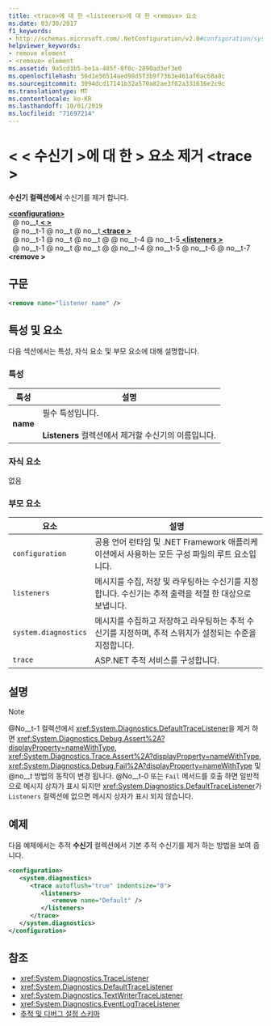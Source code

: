 ```yaml
---
title: <trace>에 대 한 <listeners>에 대 한 <remove> 요소
ms.date: 03/30/2017
f1_keywords:
- http://schemas.microsoft.com/.NetConfiguration/v2.0#configuration/system.diagnostics/trace/listeners/remove
helpviewer_keywords:
- remove element
- <remove> element
ms.assetid: 9a5cd1b5-be1a-485f-8f0c-2890ad3ef3e0
ms.openlocfilehash: 56d1e56514aed98d5f3b9f7363e461af6ac68a8c
ms.sourcegitcommit: 3094dcd17141b32a570a82ae3f62a331616e2c9c
ms.translationtype: MT
ms.contentlocale: ko-KR
ms.lasthandoff: 10/01/2019
ms.locfileid: "71697214"
---
```

# <a name="remove-element-for-listeners-for-trace"></a>\< \< 수신기 >에 대 한 > 요소 제거 \<trace >
**수신기 컬렉션에서** 수신기를 제거 합니다.  
  
[ **\<configuration>** ](../configuration-element.md)  
&nbsp; @ no__t[ **\< >** ](system-diagnostics-element.md)  
&nbsp; @ no__t-1 @ no__t @ no__t[ **\<trace >** ](trace-element.md)  
&nbsp; @ no__t-1 @ no__t @ no__t @ @ no__t-4 @ no__t-5[ **\<listeners >** ](listeners-element-for-trace.md)  
&nbsp; @ no__t-1 @ no__t @ no__t @ @ no__t-4 @ no__t-5 @ no__t-6 @ no__t-7 **\<remove >**  
  
## <a name="syntax"></a>구문  
  
```xml  
<remove name="listener name" />  
```  
  
## <a name="attributes-and-elements"></a>특성 및 요소  
 다음 섹션에서는 특성, 자식 요소 및 부모 요소에 대해 설명합니다.  
  
### <a name="attributes"></a>특성  
  
|특성|설명|  
|---------------|-----------------|  
|**name**|필수 특성입니다.<br /><br /> **Listeners** 컬렉션에서 제거할 수신기의 이름입니다.|  
  
### <a name="child-elements"></a>자식 요소  
 없음  
  
### <a name="parent-elements"></a>부모 요소  
  
|요소|설명|  
|-------------|-----------------|  
|`configuration`|공용 언어 런타임 및 .NET Framework 애플리케이션에서 사용하는 모든 구성 파일의 루트 요소입니다.|  
|`listeners`|메시지를 수집, 저장 및 라우팅하는 수신기를 지정 합니다. 수신기는 추적 출력을 적절 한 대상으로 보냅니다.|  
|`system.diagnostics`|메시지를 수집하고 저장하고 라우팅하는 추적 수신기를 지정하며, 추적 스위치가 설정되는 수준을 지정합니다.|  
|`trace`|ASP.NET 추적 서비스를 구성합니다.|  
  
## <a name="remarks"></a>설명  
  
> [!NOTE]
> @No__t-1 컬렉션에서 <xref:System.Diagnostics.DefaultTraceListener>을 제거 하면 <xref:System.Diagnostics.Debug.Assert%2A?displayProperty=nameWithType>, <xref:System.Diagnostics.Trace.Assert%2A?displayProperty=nameWithType>, <xref:System.Diagnostics.Debug.Fail%2A?displayProperty=nameWithType> 및 @no__t 방법의 동작이 변경 됩니다. @No__t-0 또는 `Fail` 메서드를 호출 하면 일반적으로 메시지 상자가 표시 되지만 <xref:System.Diagnostics.DefaultTraceListener>가 `Listeners` 컬렉션에 없으면 메시지 상자가 표시 되지 않습니다.  
  
## <a name="example"></a>예제  
 다음 예제에서는 추적 **수신기** 컬렉션에서 기본 추적 수신기를 제거 하는 방법을 보여 줍니다.  
  
```xml  
<configuration>  
   <system.diagnostics>  
      <trace autoflush="true" indentsize="0">  
         <listeners>  
            <remove name="Default" />  
         </listeners>  
      </trace>  
   </system.diagnostics>  
</configuration>  
```  
  
## <a name="see-also"></a>참조

- <xref:System.Diagnostics.TraceListener>
- <xref:System.Diagnostics.DefaultTraceListener>
- <xref:System.Diagnostics.TextWriterTraceListener>
- <xref:System.Diagnostics.EventLogTraceListener>
- [추적 및 디버그 설정 스키마](index.md)
